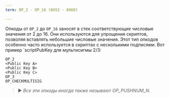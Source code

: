 ```yaml
---
term: OP_2 - OP_16 (0X52 - 0X60)

---
```

Опкоды от `OP_2` до `OP_16` заносят в стек соответствующие числовые значения от 2 до 16. Они используются для упрощения скриптов, позволяя вставлять небольшие числовые значения. Этот тип опкодов особенно часто используется в скриптах с несколькими подписями. Вот пример `scriptPubKey для мультисигмы 2/3:

```text
OP_2
<Public Key A>
<Public Key B>
<Public Key C>
OP_3
OP_CHECKMULTISIG
```

> ► *Все эти опкоды иногда также называют OP_PUSHNUM_N.*